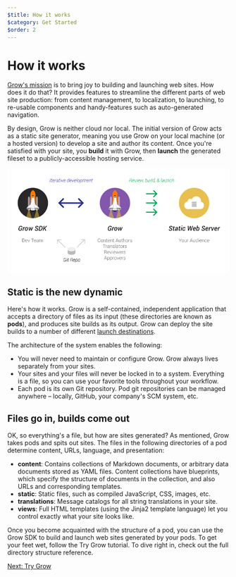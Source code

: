 ```yaml
---
$title: How it works
$category: Get Started
$order: 2
---
```

# How it works

[Grow's mission](/project/) is to bring joy to building and launching web sites. How does it do that? It provides features to streamline the different parts of web site production: from content management, to localization, to launching, to re-usable components and handy-features such as auto-generated navigation.

By design, Grow is neither cloud nor local. The initial version of Grow acts as a static site generator, meaning you use Grow on your local machine (or a hosted version) to develop a site and author its content. Once you're satisfied with your site, you __build__ it with Grow, then __launch__ the generated fileset to a publicly-accessible hosting service.

<img src="/public/images/infographics/grow-server-components.png" class="img-responsive img-thumbnail">

## Static is the new dynamic

Here's how it works. Grow is a self-contained, independent application that accepts a directory of files as its input (these directories are known as __pods__), and produces site builds as its output. Grow can deploy the site builds to a number of different [launch destinations](/docs/deployment/).

The architecture of the system enables the following:

- You will never need to maintain or configure Grow. Grow always lives separately from your sites.
- Your sites and your files will never be locked in to a system. Everything is a file, so you can use your favorite tools throughout your workflow.
- Each pod is its own Git repository. Pod git repositories can be managed anywhere – locally, GitHub, your company's SCM system, etc.

## Files go in, builds come out

OK, so everything's a file, but how are sites generated? As mentioned, Grow takes pods and spits out sites. The files in the following directories of a pod determine content, URLs, language, and presentation:

- __content__: Contains collections of Markdown documents, or arbitrary data documents stored as YAML files. Content collections have blueprints, which specify the structure of documents in the collection, and also URLs and corresponding templates.
- __static__: Static files, such as compiled JavaScript, CSS, images, etc.
- __translations__: Message catalogs for all string translations in your site.
- __views__: Full HTML templates (using the Jinja2 template language) let you control exactly what your site looks like.

Once you become acquainted with the structure of a pod, you can use the Grow SDK to build and launch web sites generated by your pods. To get your feet wet, follow the Try Grow tutorial. To dive right in, check out the full directory structure reference.

<a class="btn btn-primary" href="/docs/try-grow/">Next: Try Grow</a>
